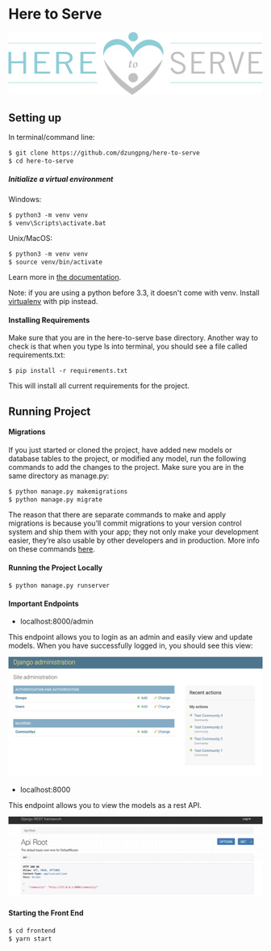 # Here to Serve

![](images/logo-h2s.svg)

## Setting up

In terminal/command line:

```
$ git clone https://github.com/dzungpng/here-to-serve
$ cd here-to-serve
```

##### Initialize a virtual environment

Windows:

```
$ python3 -m venv venv
$ venv\Scripts\activate.bat
```

Unix/MacOS:

```
$ python3 -m venv venv
$ source venv/bin/activate
```

Learn more in [the documentation](https://docs.python.org/3/library/venv.html#creating-virtual-environments).

Note: if you are using a python before 3.3, it doesn't come with venv. Install [virtualenv](https://docs.python-guide.org/dev/virtualenvs/#lower-level-virtualenv) with pip instead.

#### Installing Requirements

Make sure that you are in the here-to-serve base directory. Another way to check is that
when you type ls into terminal, you should see a file called requirements.txt:

```
$ pip install -r requirements.txt
```

This will install all current requirements for the project.

## Running Project

#### Migrations

If you just started or cloned the project, have added new models or database tables to the project, or modified any model,
run the following commands to add the changes to the project. Make sure you are in
the same directory as manage.py:

```
$ python manage.py makemigrations
$ python manage.py migrate
```

The reason that there are separate commands to make and apply migrations is because you’ll commit migrations to your version control system and ship them with your app; they not only make your development easier, they’re also usable by other developers and in production.
More info on these commands [here](https://docs.djangoproject.com/en/3.0/ref/django-admin/#django-admin-makemigrations).

#### Running the Project Locally

```
$ python manage.py runserver
```

#### Important Endpoints

- localhost:8000/admin <br />

This endpoint allows you to login as an admin and easily view and update models.
When you have successfully logged in, you should see this view:

![](images/admin-view.png)

- localhost:8000 <br />

This endpoint allows you to view the models as a rest API.

![](images/rest-view.png)

#### Starting the Front End

```
$ cd frontend
$ yarn start
```
